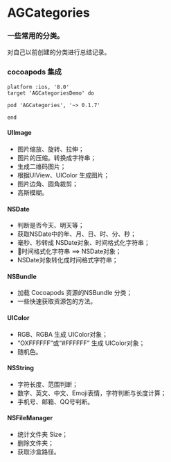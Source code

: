 # AGCategories
### 一些常用的分类。
对自己以前创建的分类进行总结记录。

### cocoapods 集成
```
platform :ios, '8.0'
target 'AGCategoriesDemo' do

pod 'AGCategories', '~> 0.1.7'

end
```

#### UIImage
- 图片缩放、旋转、拉伸；
- 图片的压缩。转换成字符串；
- 生成二维码图片；
- 根据UIView、UIColor 生成图片；
- 图片边角、圆角裁剪；
- 高斯模糊。

#### NSDate
- 判断是否今天、明天等；
- 获取NSDate中的年、月、日、时、分、秒；
- 毫秒、秒转成 NSDate对象、时间格式化字符串；
- 时间格式化字符串 ==> NSDate对象；
- NSDate对象转化成时间格式字符串；

#### NSBundle
- 加载 Cocoapods 资源的NSBundle 分类；
- 一些快速获取资源包的方法。

#### UIColor
- RGB、RGBA 生成 UIColor对象；
- “OXFFFFFF”或“#FFFFFF” 生成 UIColor对象；
- 随机色。

#### NSString
- 字符长度、范围判断；
- 数字、英文、中文、Emoji表情，字符判断与长度计算；
- 手机号、邮箱、QQ号判断。

#### NSFileManager
- 统计文件夹 Size；
- 删除文件夹；
- 获取沙盒路径。


